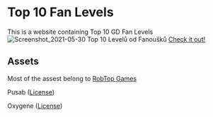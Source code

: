# Top 10 Fan Levels
This is a website containing Top 10 GD Fan Levels
![Screenshot_2021-05-30 Top 10 Levelů od Fanoušků](https://user-images.githubusercontent.com/51487573/120117380-35143b80-c18d-11eb-87ad-aa5cf458b8ac.png)
[Check it out!](http://gamingas.wz.cz/lofttop10/)

## Assets
Most of the assest belong to [RobTop Games](http://robtopgames.com)

Pusab ([License](https://www.fontsquirrel.com/license/Pusab))

Oxygene ([License](http://pizzadude.dk/site/))
